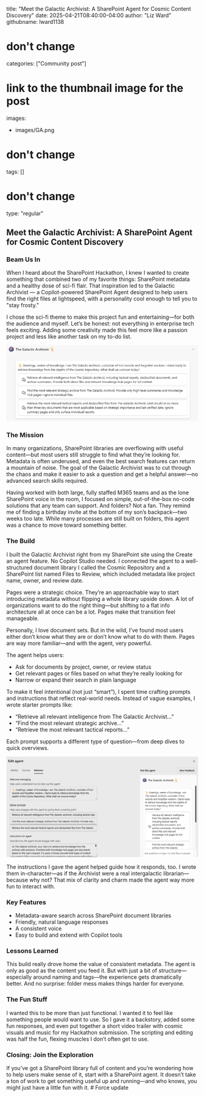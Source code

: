 title: "Meet the Galactic Archivist: A SharePoint Agent for Cosmic Content Discovery"
date: 2025-04-21T08:40:00-04:00
author: "Liz Ward"
githubname: lward1138
# don't change
categories: ["Community post"]
# link to the thumbnail image for the post
images:
- images/GA.png
# don't change
tags: []
# don't change
type: "regular"

## Meet the Galactic Archivist: A SharePoint Agent for Cosmic Content Discovery

### Beam Us In

When I heard about the SharePoint Hackathon, I knew I wanted to create something that combined two of my favorite things: SharePoint metadata and a healthy dose of sci-fi flair. That inspiration led to the Galactic Archivist — a Copilot-powered SharePoint Agent designed to help users find the right files at lightspeed, with a personality cool enough to tell you to "stay frosty."

I chose the sci-fi theme to make this project fun and entertaining—for both the audience and myself. Let’s be honest: not everything in enterprise tech feels exciting. Adding some creativity made this feel more like a passion project and less like another task on my to-do list.

![GA-Greet](images/GA-Greet.png)

### The Mission

In many organizations, SharePoint libraries are overflowing with useful content—but most users still struggle to find what they’re looking for. Metadata is often underused, and even the best search features can return a mountain of noise. The goal of the Galactic Archivist was to cut through the chaos and make it easier to ask a question and get a helpful answer—no advanced search skills required.

Having worked with both large, fully staffed M365 teams and as the lone SharePoint voice in the room, I focused on simple, out-of-the-box no-code solutions that any team can support. And folders? Not a fan. They remind me of finding a birthday invite at the bottom of my son’s backpack—two weeks too late. While many processes are still built on folders, this agent was a chance to move toward something better.

### The Build

I built the Galactic Archivist right from my SharePoint site using the Create an agent feature. No Copilot Studio needed. I connected the agent to a well-structured document library I called the Cosmic Repository and a SharePoint list named Files to Review, which included metadata like project name, owner, and review date.

Pages were a strategic choice. They’re an approachable way to start introducing metadata without flipping a whole library upside down. A lot of organizations want to do the right thing—but shifting to a flat info architecture all at once can be a lot. Pages make that transition feel manageable.

Personally, I love document sets. But in the wild, I’ve found most users either don’t know what they are or don’t know what to do with them. Pages are way more familiar—and with the agent, very powerful.

The agent helps users:

- Ask for documents by project, owner, or review status
- Get relevant pages or files based on what they’re really looking for
- Narrow or expand their search in plain language

To make it feel intentional (not just “smart”), I spent time crafting prompts and instructions that reflect real-world needs. Instead of vague examples, I wrote starter prompts like:

- “Retrieve all relevant intelligence from The Galactic Archivist…”
- “Find the most relevant strategic archive…”
- “Retrieve the most relevant tactical reports…”

Each prompt supports a different type of question—from deep dives to quick overviews.

![GA-Behave](images/GA-Behave.png)

The instructions I gave the agent helped guide how it responds, too. I wrote them in-character—as if the Archivist were a real intergalactic librarian—because why not? That mix of clarity and charm made the agent way more fun to interact with.

### Key Features

- Metadata-aware search across SharePoint document libraries
- Friendly, natural language responses
- A consistent voice
- Easy to build and extend with Copilot tools

### Lessons Learned

This build really drove home the value of consistent metadata. The agent is only as good as the content you feed it. But with just a bit of structure—especially around naming and tags—the experience gets dramatically better. And no surprise: folder mess makes things harder for everyone.

### The Fun Stuff

I wanted this to be more than just functional. I wanted it to feel like something people would want to use. So I gave it a backstory, added some fun responses, and even put together a short video trailer with cosmic visuals and music for my Hackathon submission. The scripting and editing was half the fun, flexing muscles I don’t often get to use.


### Closing: Join the Exploration

If you’ve got a SharePoint library full of content and you’re wondering how to help users make sense of it, start with a SharePoint agent. It doesn’t take a ton of work to get something useful up and running—and who knows, you might just have a little fun with it.
#   F o r c e   u p d a t e 
 
 